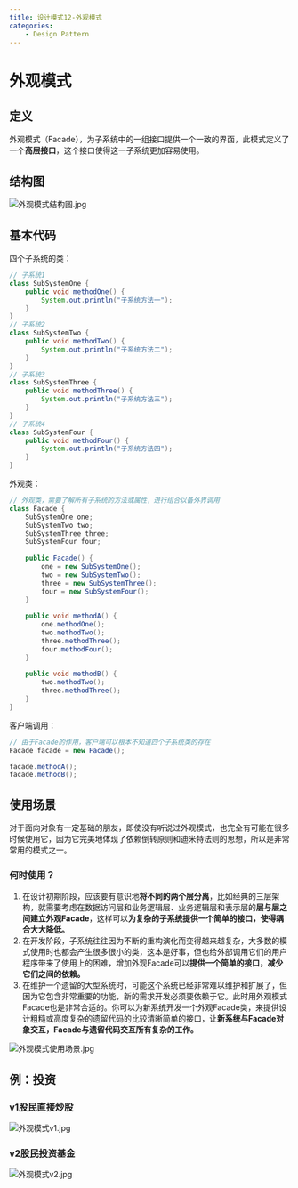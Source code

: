 ```yaml
---
title: 设计模式12-外观模式
categories:
	- Design Pattern
---
```


# 外观模式

## 定义

外观模式（Facade），为子系统中的一组接口提供一个一致的界面，此模式定义了一个**高层接口**，这个接口使得这一子系统更加容易使用。

## 结构图

![外观模式结构图.jpg](https://s2.loli.net/2023/10/07/LyeOAYqbGIl1nKp.jpg)

## 基本代码

四个子系统的类：

```java
// 子系统1
class SubSystemOne {
    public void methodOne() {
        System.out.println("子系统方法一");
    }
}
// 子系统2
class SubSystemTwo {
    public void methodTwo() {
        System.out.println("子系统方法二");
    }
}
// 子系统3
class SubSystemThree {
    public void methodThree() {
        System.out.println("子系统方法三");
    }
}
// 子系统4
class SubSystemFour {
    public void methodFour() {
        System.out.println("子系统方法四");
    }
}
```

外观类：

```java
// 外观类，需要了解所有子系统的方法或属性，进行组合以备外界调用
class Facade {
    SubSystemOne one;
    SubSystemTwo two;
    SubSystemThree three;
    SubSystemFour four;
    
    public Facade() {
        one = new SubSystemOne();
        two = new SubSystemTwo();
        three = new SubSystemThree();
        four = new SubSystemFour();
    }
    
    public void methodA() {
        one.methodOne();
        two.methodTwo();
        three.methodThree();
        four.methodFour();
    }
    
    public void methodB() {
        two.methodTwo();
        three.methodThree();
    }
}
```

客户端调用：

```java
// 由于Facade的作用，客户端可以根本不知道四个子系统类的存在
Facade facade = new Facade();

facade.methodA();
facade.methodB();
```

## 使用场景

对于面向对象有一定基础的朋友，即使没有听说过外观模式，也完全有可能在很多时候使用它，因为它完美地体现了依赖倒转原则和迪米特法则的思想，所以是非常常用的模式之一。

### 何时使用？

1. 在设计初期阶段，应该要有意识地**将不同的两个层分离**，比如经典的三层架构，就需要考虑在数据访问层和业务逻辑层、业务逻辑层和表示层的**层与层之间建立外观Facade**，这样可以**为复杂的子系统提供一个简单的接口，使得耦合大大降低。**
2. 在开发阶段，子系统往往因为不断的重构演化而变得越来越复杂，大多数的模式使用时也都会产生很多很小的类，这本是好事，但也给外部调用它们的用户程序带来了使用上的困难，增加外观Facade可以**提供一个简单的接口，减少它们之间的依赖。**
3. 在维护一个遗留的大型系统时，可能这个系统已经非常难以维护和扩展了，但因为它包含非常重要的功能，新的需求开发必须要依赖于它。此时用外观模式Facade也是非常合适的。你可以为新系统开发一个外观Facade类，来提供设计粗糙或高度复杂的遗留代码的比较清晰简单的接口，让**新系统与Facade对象交互，Facade与遗留代码交互所有复杂的工作。**

![外观模式使用场景.jpg](https://s2.loli.net/2023/10/07/jCbN9tF6UzOJE1R.jpg)

## 例：投资

### v1股民直接炒股

![外观模式v1.jpg](https://s2.loli.net/2023/10/07/y6CFScxOXlfApq5.jpg)

### v2股民投资基金

![外观模式v2.jpg](https://s2.loli.net/2023/10/07/X42AszLPjbJZhHd.jpg)